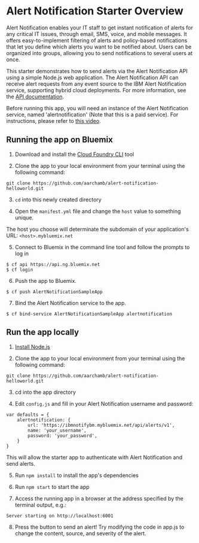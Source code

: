 # Alert Notification Starter Overview

Alert Notification enables your IT staff to get instant notification of alerts for any critical IT issues, through email, SMS, voice, and mobile messages.  It offers easy-to-implement filtering of alerts and policy-based notifications that let you define which alerts you want to be notified about. Users can be organized into groups, allowing you to send notifications to several users at once.

This starter demonstrates how to send alerts via the Alert Notification API using a simple Node.js web application.  The Alert Notification API can receive alert requests from any event source to the IBM Alert Notification service, supporting hybrid cloud deployments. For more information, see the [API documentation][api_docs_url].

Before running this app, you will need an instance of the Alert Notification service, named 'alertnotification' (Note that this is a paid service).  For instructions, please refer to [this video][setup_video_url].


## Running the app on Bluemix

1. Download and install the [Cloud Foundry CLI][cloud_foundry_url] tool

2. Clone the app to your local environment from your terminal using the following command:

  ```
  git clone https://github.com/aarchamb/alert-notification-helloworld.git
  ```

3. `cd` into this newly created directory

4. Open the `manifest.yml` file and change the `host` value to something unique.

  The host you choose will determinate the subdomain of your application's URL:  `<host>.mybluemix.net`

5. Connect to Bluemix in the command line tool and follow the prompts to log in

  ```
  $ cf api https://api.ng.bluemix.net
  $ cf login
  ```

6. Push the app to Bluemix.

  ```
  $ cf push AlertNotificationSampleApp
  ```

7. Bind the Alert Notification service to the app.
  ```
  $ cf bind-service AlertNotificationSampleApp alertnotification
  ```

## Run the app locally

1. [Install Node.js][install_node_url]

2. Clone the app to your local environment from your terminal using the following command:

  ```
  git clone https://github.com/aarchamb/alert-notification-helloworld.git
  ```

3. cd into the app directory

4. Edit `config.js` and fill in your Alert Notification username and password:

  ```
  var defaults = {
      alertnotification: {
          url: 'https://ibmnotifybm.mybluemix.net/api/alerts/v1',
          name: 'your_username',
          password: 'your_password',
      }
  }
  ```
  This will allow the starter app to authenticate with Alert Notification and send alerts.

5. Run `npm install` to install the app's dependencies

6. Run `npm start` to start the app

7. Access the running app in a browser at the address specified by the terminal output, e.g.:
  ```
  Server starting on http://localhost:6001
  ```

8. Press the button to send an alert!  Try modifying the code in app.js to change the content, source, and severity of the alert.

[install_node_url]: https://nodejs.org/en/download/
[cloud_foundry_url]: https://github.com/cloudfoundry/cli
[api_docs_url]: https://ibmnotifybm.mybluemix.net/docs/alerts/v1/
[setup_video_url]: https://www.youtube.com/watch?v=MgtbDXvLIqM
